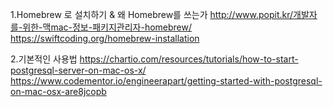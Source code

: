 1.Homebrew 로 설치하기 & 왜 Homebrew를 쓰는가
http://www.popit.kr/개발자를-위한-맥mac-정보-패키지관리자-homebrew/
https://swiftcoding.org/homebrew-installation

2.기본적인 사용법
https://chartio.com/resources/tutorials/how-to-start-postgresql-server-on-mac-os-x/
https://www.codementor.io/engineerapart/getting-started-with-postgresql-on-mac-osx-are8jcopb
